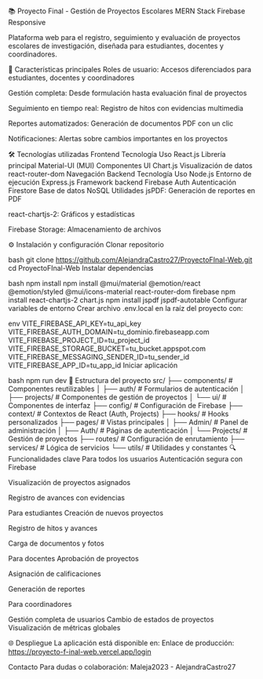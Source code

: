 📚 Proyecto Final - Gestión de Proyectos Escolares
MERN Stack
Firebase
Responsive

Plataforma web para el registro, seguimiento y evaluación de proyectos escolares de investigación, diseñada para estudiantes, docentes y coordinadores.

🚀 Características principales
Roles de usuario: Accesos diferenciados para estudiantes, docentes y coordinadores

Gestión completa: Desde formulación hasta evaluación final de proyectos

Seguimiento en tiempo real: Registro de hitos con evidencias multimedia

Reportes automatizados: Generación de documentos PDF con un clic

Notificaciones: Alertas sobre cambios importantes en los proyectos

🛠 Tecnologías utilizadas
Frontend
Tecnología	Uso
React.js	Librería principal
Material-UI (MUI)	Componentes UI
Chart.js	Visualización de datos
react-router-dom	Navegación
Backend
Tecnología	Uso
Node.js	Entorno de ejecución
Express.js	Framework backend
Firebase Auth	Autenticación
Firestore	Base de datos NoSQL
Utilidades
jsPDF: Generación de reportes en PDF

react-chartjs-2: Gráficos y estadísticas

Firebase Storage: Almacenamiento de archivos

⚙️ Instalación y configuración
Clonar repositorio

bash
git clone https://github.com/AlejandraCastro27/ProyectoFInal-Web.git
cd ProyectoFInal-Web
Instalar dependencias

bash
npm install
npm install @mui/material @emotion/react @emotion/styled @mui/icons-material react-router-dom firebase
npm install react-chartjs-2 chart.js
npm install jspdf jspdf-autotable
Configurar variables de entorno
Crear archivo .env.local en la raíz del proyecto con:

env
VITE_FIREBASE_API_KEY=tu_api_key
VITE_FIREBASE_AUTH_DOMAIN=tu_dominio.firebaseapp.com
VITE_FIREBASE_PROJECT_ID=tu_project_id
VITE_FIREBASE_STORAGE_BUCKET=tu_bucket.appspot.com
VITE_FIREBASE_MESSAGING_SENDER_ID=tu_sender_id
VITE_FIREBASE_APP_ID=tu_app_id
Iniciar aplicación

bash
npm run dev
📂 Estructura del proyecto
src/
├── components/    # Componentes reutilizables
│   ├── auth/      # Formularios de autenticación
│   ├── projects/  # Componentes de gestión de proyectos
│   └── ui/        # Componentes de interfaz
├── config/        # Configuración de Firebase
├── context/       # Contextos de React (Auth, Projects)
├── hooks/         # Hooks personalizados
├── pages/         # Vistas principales
│   ├── Admin/     # Panel de administración
│   ├── Auth/      # Páginas de autenticación
│   └── Projects/  # Gestión de proyectos
├── routes/        # Configuración de enrutamiento
├── services/      # Lógica de servicios
└── utils/         # Utilidades y constantes
🔍 Funcionalidades clave
Para todos los usuarios
Autenticación segura con Firebase

Visualización de proyectos asignados

Registro de avances con evidencias

Para estudiantes
Creación de nuevos proyectos

Registro de hitos y avances

Carga de documentos y fotos

Para docentes
Aprobación de proyectos

Asignación de calificaciones

Generación de reportes

Para coordinadores

Gestión completa de usuarios
Cambio de estados de proyectos
Visualización de métricas globales

🌐 Despliegue
La aplicación está disponible en: Enlace de producción: https://proyecto-f-inal-web.vercel.app/login


Contacto
Para dudas o colaboración: Maleja2023 - AlejandraCastro27
